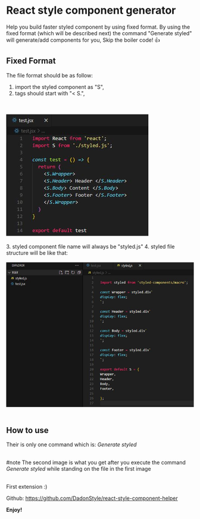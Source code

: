 # React style component generator
Help you build faster styled component by using fixed format.
By using the fixed format (which will be described next) the command "Generate styled" will generate/add components for you,
Skip the boiler code! :+1:

## Fixed Format
The file format should be as follow: 
1. import the styled component as "S",
2. tags should start with "< S.",
<br />
<br />
<img src="./testImage.JPG" alt="">
<br />
<br />
3. styled component file name will always be "styled.js"
4. styled file structure will be like that: 
<br />
<br />
<img src="./afterCommand.JPG" alt="">
<br />
<br />

## How to use
Their is only one command which is:
*Generate styled*
<br />
<br />

#note
The second image is what you get after you execute the command *Generate styled* while standing on the file in the first image
<br />
<br />

First extension :) 

Github: 
https://github.com/DadonStyle/react-style-component-helper

**Enjoy!**
